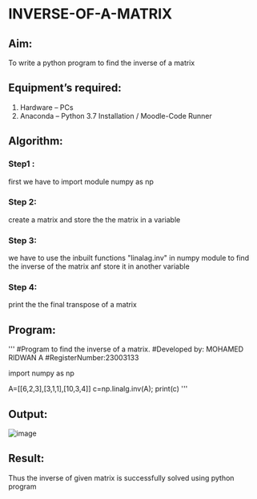 # INVERSE-OF-A-MATRIX
## Aim:
To write a python program to find the inverse of a matrix
## Equipment’s required:
1. 	Hardware – PCs
2. 	Anaconda – Python 3.7 Installation / Moodle-Code Runner
## Algorithm:
### Step1 :
first we have to import module numpy as np
### Step 2: 
create a matrix and store the the matrix in a variable
### Step 3: 
we have to use the inbuilt functions "linalag.inv" in numpy module to find the inverse of the matrix anf store it in another variable
### Step 4: 
print the the final transpose of a matrix
## Program:
'''
#Program to find the inverse of a matrix.
#Developed by: MOHAMED RIDWAN A
#RegisterNumber:23003133

import numpy as np

A=[[6,2,3],[3,1,1],[10,3,4]]
c=np.linalg.inv(A);
print(c)
'''
## Output:
![image](https://github.com/MOHAMEDRIDWAN/INVERSE-OF-A-MATRIX/assets/146993368/e3ec96c1-f956-42a1-b156-8c4912922119)

## Result:
Thus the inverse of given matrix is successfully solved using python program


